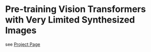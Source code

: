 # Pre-training Vision Transformers with Very Limited Synthesized Images
see [Project Page](https://hirokatsukataoka16.github.io/Pretraining-without-Natural-Images/)